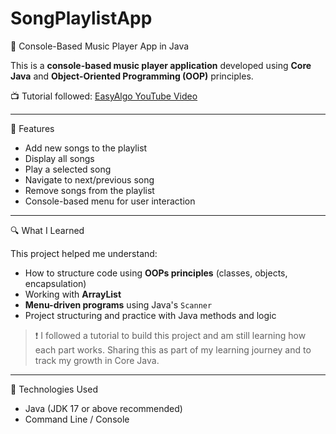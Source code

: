 # SongPlaylistApp
🎵 Console-Based Music Player App in Java


This is a **console-based music player application** developed using **Core Java** and **Object-Oriented Programming (OOP)** principles.

📺 Tutorial followed: [EasyAlgo YouTube Video](https://youtu.be/49eeLxc6xE4)

---

 🚀 Features

- Add new songs to the playlist
- Display all songs
- Play a selected song
- Navigate to next/previous song
- Remove songs from the playlist
- Console-based menu for user interaction

---

🔍 What I Learned

This project helped me understand:
- How to structure code using **OOPs principles** (classes, objects, encapsulation)
- Working with **ArrayList**
- **Menu-driven programs** using Java's `Scanner`
- Project structuring and practice with Java methods and logic

> ❗ I followed a tutorial to build this project and am still learning how each part works. Sharing this as part of my learning journey and to track my growth in Core Java.

---

🧰 Technologies Used

- Java (JDK 17 or above recommended)
- Command Line / Console
